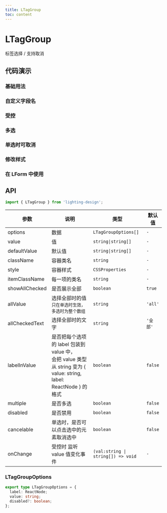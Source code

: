 ```yaml
---
title: LTagGroup
toc: content
---
```


# LTagGroup

标签选择 / 支持取消

## 代码演示

### 基础用法

<code src='./demos/Demo1.tsx'></code>

### 自定义字段名

<code src='./demos/Demo7.tsx'></code>

### 受控

<code src='./demos/Demo4.tsx'></code>

### 多选

<code src='./demos/Demo2.tsx'></code>

### 单选时可取消

<code src='./demos/Demo6.tsx'></code>

### 修改样式

<code src='./demos/Demo3.tsx'></code>

### 在 LForm 中使用

<code src='./demos/Demo5.tsx'></code>

## API

```ts
import { LTagGroup } from 'lighting-design';
```

| 参数           | 说明                                                                                                                 | 类型                               | 默认值   |
| -------------- | -------------------------------------------------------------------------------------------------------------------- | ---------------------------------- | -------- |
| options        | 数据                                                                                                                 | `LTagGroupOptions[]`               | `-`      |
| value          | 值                                                                                                                   | `string\|string[]`                 | `-`      |
| defaultValue   | 默认值                                                                                                               | `string\|string[]`                 | `-`      |
| className      | 容器类名                                                                                                             | `string`                           | `-`      |
| style          | 容器样式                                                                                                             | `CSSProperties`                    | `-`      |
| itemClassName  | 每一项的类名                                                                                                         | `string`                           | `-`      |
| showAllChecked | 是否展示全部                                                                                                         | `boolean`                          | `true`   |
| allValue       | 选择全部时的值 `只在单选时生效，多选时为整个数组`                                                                    | `string`                           | `'all'`  |
| allCheckedText | 选择全部时的文字                                                                                                     | `string`                           | `'全部'` |
| labelInValue   | 是否把每个选项的 label 包装到 value 中，<br>会把 value 类型从 string 变为 { value: string, label: ReactNode } 的格式 | `boolean`                          | `false`  |
| multiple       | 是否多选                                                                                                             | `boolean`                          | `false`  |
| disabled       | 是否禁用                                                                                                             | `boolean`                          | `false`  |
| cancelable     | 单选时，是否可以点击选中的元素取消选中                                                                               | `boolean`                          | `false`  |
| onChange       | 受控时 监听 value 值变化事件                                                                                         | `(val:string \| string[]) => void` | `- `     |

### LTagGroupOptions

```ts
export type LTagGroupOptions = {
  label: ReactNode;
  value: string;
  disabled?: boolean;
};
```
